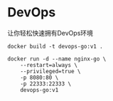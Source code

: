 # DevOps
让你轻松快速拥有DevOps环境

```shell
docker build -t devops-go:v1 .
```

```shell
docker run -d --name nginx-go \
    --restart=always \
    --privileged=true \
    -p 8080:80 \
    -p 22333:22333 \
    devops-go:v1
```
